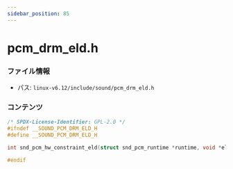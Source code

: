 ```yaml
---
sidebar_position: 85
---
```

# pcm_drm_eld.h

### ファイル情報

- パス: `linux-v6.12/include/sound/pcm_drm_eld.h`

### コンテンツ

```h
/* SPDX-License-Identifier: GPL-2.0 */
#ifndef __SOUND_PCM_DRM_ELD_H
#define __SOUND_PCM_DRM_ELD_H

int snd_pcm_hw_constraint_eld(struct snd_pcm_runtime *runtime, void *eld);

#endif

```
